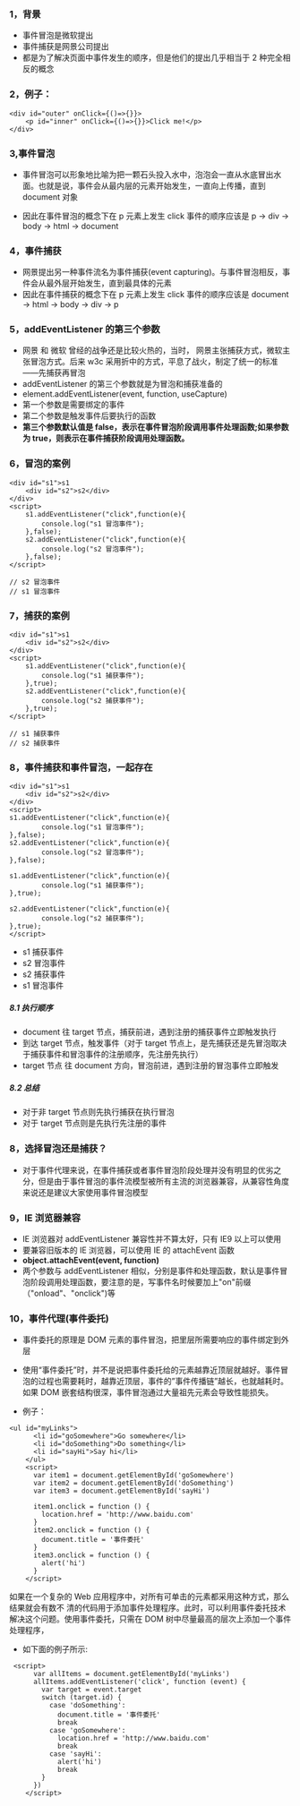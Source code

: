 <!--
 * @Description:冒泡和捕获
 * @Author: xiao.zhang
 * @Date: 2020-10-22 11:13:31
 * @LastEditors: xiao.zhang
 * @LastEditTime: 2020-10-22 16:45:32
-->

### 1，背景

- 事件冒泡是微软提出
- 事件捕获是网景公司提出
- 都是为了解决页面中事件发生的顺序，但是他们的提出几乎相当于 2 种完全相反的概念

### 2，例子：

```
<div id="outer" onClick={()=>{}}>
    <p id="inner" onClick={()=>{}}>Click me!</p>
</div>
```

### 3,事件冒泡

- 事件冒泡可以形象地比喻为把一颗石头投入水中，泡泡会一直从水底冒出水面。也就是说，事件会从最内层的元素开始发生，一直向上传播，直到 document 对象

- 因此在事件冒泡的概念下在 p 元素上发生 click 事件的顺序应该是 p -> div -> body -> html -> document

### 4，事件捕获

- 网景提出另一种事件流名为事件捕获(event capturing)。与事件冒泡相反，事件会从最外层开始发生，直到最具体的元素
- 因此在事件捕获的概念下在 p 元素上发生 click 事件的顺序应该是 document -> html -> body -> div -> p

### 5，addEventListener 的第三个参数

- 网景 和 微软 曾经的战争还是比较火热的，当时， 网景主张捕获方式，微软主张冒泡方式。后来 w3c 采用折中的方式，平息了战火，制定了统一的标准——先捕获再冒泡
- addEventListener 的第三个参数就是为冒泡和捕获准备的
- element.addEventListener(event, function, useCapture)
- 第一个参数是需要绑定的事件
- 第二个参数是触发事件后要执行的函数
- **第三个参数默认值是 false，表示在事件冒泡阶段调用事件处理函数;如果参数为 true，则表示在事件捕获阶段调用处理函数。**

### 6，冒泡的案例

```
<div id="s1">s1
    <div id="s2">s2</div>
</div>
<script>
    s1.addEventListener("click",function(e){
        console.log("s1 冒泡事件");
    },false);
    s2.addEventListener("click",function(e){
        console.log("s2 冒泡事件");
    },false);
</script>

// s2 冒泡事件
// s1 冒泡事件
```

### 7，捕获的案例

```
<div id="s1">s1
    <div id="s2">s2</div>
</div>
<script>
    s1.addEventListener("click",function(e){
        console.log("s1 捕获事件");
    },true);
    s2.addEventListener("click",function(e){
        console.log("s2 捕获事件");
    },true);
</script>

// s1 捕获事件
// s2 捕获事件
```

### 8，事件捕获和事件冒泡，一起存在

```
<div id="s1">s1
    <div id="s2">s2</div>
</div>
<script>
s1.addEventListener("click",function(e){
        console.log("s1 冒泡事件");
},false);
s2.addEventListener("click",function(e){
        console.log("s2 冒泡事件");
},false);

s1.addEventListener("click",function(e){
        console.log("s1 捕获事件");
},true);

s2.addEventListener("click",function(e){
        console.log("s2 捕获事件");
},true);
</script>

```

- s1 捕获事件
- s2 冒泡事件
- s2 捕获事件
- s1 冒泡事件

##### 8.1 执行顺序

- document 往 target 节点，捕获前进，遇到注册的捕获事件立即触发执行
- 到达 target 节点，触发事件（对于 target 节点上，是先捕获还是先冒泡取决于捕获事件和冒泡事件的注册顺序，先注册先执行）
- target 节点 往 document 方向，冒泡前进，遇到注册的冒泡事件立即触发

##### 8.2 总结

- 对于非 target 节点则先执行捕获在执行冒泡
- 对于 target 节点则是先执行先注册的事件

### 8，选择冒泡还是捕获？

- 对于事件代理来说，在事件捕获或者事件冒泡阶段处理并没有明显的优劣之分，但是由于事件冒泡的事件流模型被所有主流的浏览器兼容，从兼容性角度来说还是建议大家使用事件冒泡模型

### 9，IE 浏览器兼容

- IE 浏览器对 addEventListener 兼容性并不算太好，只有 IE9 以上可以使用
- 要兼容旧版本的 IE 浏览器，可以使用 IE 的 attachEvent 函数
- **object.attachEvent(event, function)**
- 两个参数与 addEventListener 相似，分别是事件和处理函数，默认是事件冒泡阶段调用处理函数，要注意的是，写事件名时候要加上"on"前缀（"onload"、"onclick")等

### 10，事件代理(事件委托)

- 事件委托的原理是 DOM 元素的事件冒泡，把里层所需要响应的事件绑定到外层

- 使用“事件委托”时，并不是说把事件委托给的元素越靠近顶层就越好。事件冒泡的过程也需要耗时，越靠近顶层，事件的”事件传播链”越长，也就越耗时。如果 DOM 嵌套结构很深，事件冒泡通过大量祖先元素会导致性能损失。

- 例子：

```
<ul id="myLinks">
      <li id="goSomewhere">Go somewhere</li>
      <li id="doSomething">Do something</li>
      <li id="sayHi">Say hi</li>
    </ul>
    <script>
      var item1 = document.getElementById('goSomewhere')
      var item2 = document.getElementById('doSomething')
      var item3 = document.getElementById('sayHi')

      item1.onclick = function () {
        location.href = 'http://www.baidu.com'
      }
      item2.onclick = function () {
        document.title = '事件委托'
      }
      item3.onclick = function () {
        alert('hi')
      }
    </script>
```

如果在一个复杂的 Web 应用程序中，对所有可单击的元素都采用这种方式，那么结果就会有数不 清的代码用于添加事件处理程序。此时，可以利用事件委托技术解决这个问题。使用事件委托，只需在 DOM 树中尽量最高的层次上添加一个事件处理程序，

- 如下面的例子所示:

```
 <script>
      var allItems = document.getElementById('myLinks')
      allItems.addEventListener('click', function (event) {
        var target = event.target
        switch (target.id) {
          case 'doSomething':
            document.title = '事件委托'
            break
          case 'goSomewhere':
            location.href = 'http://www.baidu.com'
            break
          case 'sayHi':
            alert('hi')
            break
        }
      })
    </script>
```
